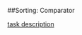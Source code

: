 ##Sorting: Comparator

[task description](https://www.hackerrank.com/challenges/ctci-comparator-sorting)